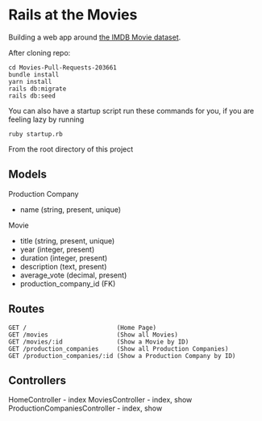 # Rails at the Movies

Building a web app around [the IMDB Movie dataset](https://www.kaggle.com/stefanoleone992/imdb-extensive-dataset).

After cloning repo:

```
cd Movies-Pull-Requests-203661
bundle install
yarn install
rails db:migrate
rails db:seed
```
You can also have a startup script run these commands for you, if you are feeling lazy by running
```
ruby startup.rb
```
From the root directory of this project
## Models

Production Company

- name (string, present, unique)

Movie

- title (string, present, unique)
- year (integer, present)
- duration (integer, present)
- description (text, present)
- average_vote (decimal, present)
- production_company_id (FK)

## Routes

```
GET /                         (Home Page)
GET /movies                   (Show all Movies)
GET /movies/:id               (Show a Movie by ID)
GET /production_companies     (Show all Production Companies)
GET /production_companies/:id (Show a Production Company by ID)
```

## Controllers

HomeController - index
MoviesController - index, show
ProductionCompaniesController - index, show
